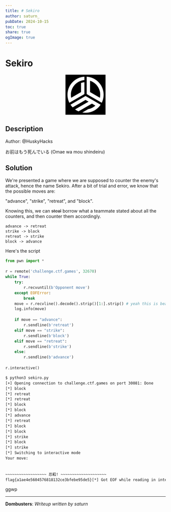 ```yaml
---
title: # Sekiro
author: saturn_
pubDate: 2024-10-15 
toc: true
share: true
ogImage: true
---
```


# Sekiro

<p align="center">
  <img src="../../assets/dom-images/logo.jpg" alt="Dombusters" width="25%">
</p>

## Description

Author: @HuskyHacks 

お前はもう死んでいる (Omae wa mou shindeiru)

## Solution

We're presented a game where we are supposed to counter the enemy's attack, hence the name Sekiro. After a bit of trial and error, we know that the possible moves are:

"advance", "strike", "retreat", and "block".

Knowing this, we can ~~steal~~ borrow what a teammate stated about all the counters, and then counter them accordingly.

```plaintext
advance -> retreat
strike -> block
retreat -> strike
block -> advance
```

Here's the script

```python
from pwn import *

r = remote('challenge.ctf.games', 32670)
while True:
    try:
        r.recvuntil(b'Opponent move')
    except EOFError:
        break
    move = r.recvline().decode().strip()[1:].strip() # yeah this is beautiful
    log.info(move)

    if move == "advance":
        r.sendline(b'retreat')
    elif move == "strike":
        r.sendline(b'block')
    elif move == "retreat":
        r.sendline(b'strike')
    else:
        r.sendline(b'advance')

r.interactive()
```

```bash
$ python3 sekiro.py
[+] Opening connection to challenge.ctf.games on port 30081: Done
[*] block
[*] retreat
[*] retreat
[*] block
[*] block
[*] advance
[*] retreat
[*] block
[*] block
[*] strike
[*] block
[*] strike
[*] Switching to interactive mode
Your move:


~~~~~~~~~~~~~~~~~~ 忍殺! ~~~~~~~~~~~~~~~~~~~~
flag{a1ae4e5604576818132ce3bfebe95de5}[*] Got EOF while reading in interactive
```

ggwp


---
**Dombusters**: _Writeup written by saturn_
